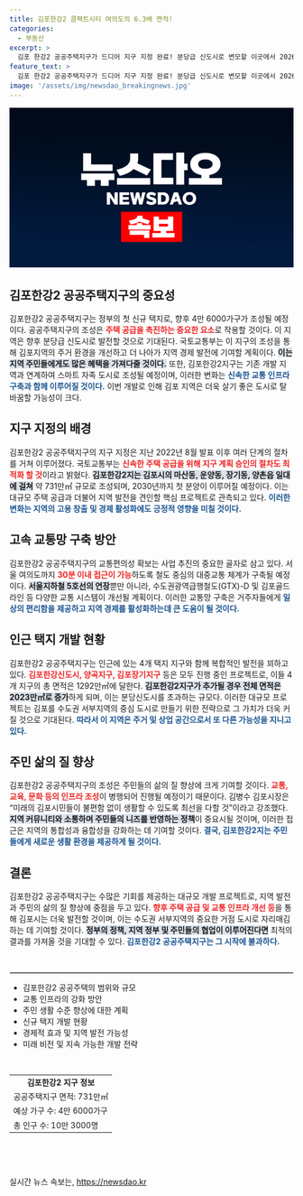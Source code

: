 ```yaml
---
title: 김포한강2 콤팩트시티 여의도의 6.3배 면적!
categories:
  - 부동산
excerpt: >
  김포 한강2 공공주택지구가 드디어 지구 지정 완료! 분당급 신도시로 변모할 이곳에서 2026년부터 주택 공급이 시작됩니다. 교통과 인프라 개발에 대한 계획도 착착 진행 중, 미래의 김포시민은 기대하세요!
feature_text: >
  김포 한강2 공공주택지구가 드디어 지구 지정 완료! 분당급 신도시로 변모할 이곳에서 2026년부터 주택 공급이 시작됩니다. 교통과 인프라 개발에 대한 계획도 착착 진행 중, 미래의 김포시민은 기대하세요!
image: '/assets/img/newsdao_breakingnews.jpg'
---
```


<p><img src="/assets/img/newsdao_breakingnews.jpg" alt="implanttips 속보" /></p>

<h2 data-ke-size="size26">김포한강2 공공주택지구의 중요성</h2>

<p data-ke-size="size16">김포한강2 공공주택지구는 정부의 첫 신규 택지로, 향후 4만 6000가구가 조성될 예정이다. 공공주택지구의 조성은 <b><span style="color: #ee2323;">주택 공급을 촉진하는 중요한 요소</span></b>로 작용할 것이다. 이 지역은 향후 분당급 신도시로 발전할 것으로 기대된다. 국토교통부는 이 지구의 조성을 통해 김포지역의 주거 환경을 개선하고 더 나아가 지역 경제 발전에 기여할 계획이다. <b><span style="background-color: #21538527;">이는 지역 주민들에게도 많은 혜택을 가져다줄 것이다.</span></b> 또한, 김포한강2지구는 기존 개발 지역과 연계하여 스마트 자족 도시로 조성될 예정이며, 이러한 변화는 <b><span style="color: #1a5490;">신속한 교통 인프라 구축과 함께 이루어질 것이다.</span></b> 이번 개발로 인해 김포 지역은 더욱 살기 좋은 도시로 탈바꿈할 가능성이 크다.</p>

<h2 data-ke-size="size26">지구 지정의 배경</h2>

<p data-ke-size="size16">김포한강2 공공주택지구의 지구 지정은 지난 2022년 8월 발표 이후 여러 단계의 절차를 거쳐 이루어졌다. 국토교통부는 <b><span style="color: #ee2323;">신속한 주택 공급을 위해 지구 계획 승인의 절차도 최적화 할 것</span></b>이라고 밝혔다. <b><span style="background-color: #21538527;">김포한강2지는 김포시의 마산동, 운양동, 장기동, 양촌읍 일대에 걸쳐</span></b> 약 731만㎡ 규모로 조성되며, 2030년까지 첫 분양이 이루어질 예정이다. 이는 대규모 주택 공급과 더불어 지역 발전을 견인할 핵심 프로젝트로 관측되고 있다. <b><span style="color: #1a5490;">이러한 변화는 지역의 고용 창출 및 경제 활성화에도 긍정적 영향을 미칠 것이다.</span></b></p>

<h2 data-ke-size="size26">고속 교통망 구축 방안</h2>

<p data-ke-size="size16">김포한강2 공공주택지구의 교통편의성 확보는 사업 추진의 중요한 골자로 삼고 있다. 서울 여의도까지 <b><span style="color: #ee2323;">30분 이내 접근이 가능</span></b>하도록 철도 중심의 대중교통 체계가 구축될 예정이다. <b><span style="background-color: #21538527;">서울지하철 5호선의 연장</span></b>뿐만 아니라, 수도권광역급행철도(GTX)-D 및 김포골드라인 등 다양한 교통 시스템이 개선될 계획이다. 이러한 교통망 구축은 거주자들에게 <b><span style="color: #1a5490;">일상의 편리함을 제공하고 지역 경제를 활성화하는데 큰 도움이 될 것이다.</span></b></p>

<h2 data-ke-size="size26">인근 택지 개발 현황</h2>

<p data-ke-size="size16">김포한강2 공공주택지구는 인근에 있는 4개 택지 지구와 함께 복합적인 발전을 꾀하고 있다. <b><span style="color: #ee2323;">김포한강신도시, 양곡지구, 김포장기지구</span></b> 등은 모두 진행 중인 프로젝트로, 이들 4개 지구의 총 면적은 1292만㎡에 달한다. <b><span style="background-color: #21538527;">김포한강2지구가 추가될 경우 전체 면적은 2023만㎡로 증가</span></b>하게 되며, 이는 분당신도시를 초과하는 규모다. 이러한 대규모 프로젝트는 김포를 수도권 서부지역의 중심 도시로 만들기 위한 전략으로 그 가치가 더욱 커질 것으로 기대된다. <b><span style="color: #1a5490;">따라서 이 지역은 주거 및 상업 공간으로서 또 다른 가능성을 지니고 있다.</span></b></p>

<h2 data-ke-size="size26">주민 삶의 질 향상</h2>

<p data-ke-size="size16">김포한강2 공공주택지구의 조성은 주민들의 삶의 질 향상에 크게 기여할 것이다. <b><span style="color: #ee2323;">교통, 교육, 문화 등의 인프라 조성</span></b>이 병행되어 진행될 예정이기 때문이다. 김병수 김포시장은 “미래의 김포시민들이 불편함 없이 생활할 수 있도록 최선을 다할 것”이라고 강조했다. <b><span style="background-color: #21538527;">지역 커뮤니티와 소통하며 주민들의 니즈를 반영하는 정책</span></b>이 중요시될 것이며, 이러한 접근은 지역의 통합성과 융합성을 강화하는 데 기여할 것이다. <b><span style="color: #1a5490;">결국, 김포한강2지는 주민들에게 새로운 생활 환경을 제공하게 될 것이다.</span></b></p>

<h2 data-ke-size="size26">결론</h2>

<p data-ke-size="size16">김포한강2 공공주택지구는 수많은 기회를 제공하는 대규모 개발 프로젝트로, 지역 발전과 주민의 삶의 질 향상에 중점을 두고 있다. <b><span style="color: #ee2323;">향후 주택 공급 및 교통 인프라 개선 등</span></b>을 통해 김포시는 더욱 발전할 것이며, 이는 수도권 서부지역의 중요한 거점 도시로 자리매김하는 데 기여할 것이다. <b><span style="background-color: #21538527;">정부의 정책, 지역 정부 및 주민들의 협업이 이루어진다면</span></b> 최적의 결과를 가져올 것을 기대할 수 있다. <b><span style="color: #1a5490;">김포한강2 공공주택지구는 그 시작에 불과하다.</span></b></p>

<p data-ke-size="size16">&nbsp;</p>

<hr style="border: 1px solid #ccc;"/>  

<ul>
    <li>김포한강2 공공주택의 범위와 규모</li>
    <li>교통 인프라의 강화 방안</li>
    <li>주민 생활 수준 향상에 대한 계획</li>
    <li>신규 택지 개발 현황</li>
    <li>경제적 효과 및 지역 발전 가능성</li>
    <li>미래 비전 및 지속 가능한 개발 전략</li>
</ul>

<p data-ke-size="size16">&nbsp;</p>  

<table style="width: 100%; border-collapse: collapse;">  
    <tr>  
        <td style="text-align: center; height: 17px;"><b>김포한강2 지구 정보</b></td>  
    </tr>  
    <tr>  
        <td style="width: 100%; height: 17px;">공공주택지구 면적: 731만㎡</td>  
    </tr>  
    <tr>  
        <td style="width: 100%; height: 17px;">예상 가구 수: 4만 6000가구</td>  
    </tr>  
    <tr>  
        <td style="width: 100%; height: 17px;">총 인구 수: 10만 3000명</td>  
    </tr>  
</table>  

<p data-ke-size="size16">&nbsp;</p>  

<p data-ke-size="size16">&nbsp;</p>  
실시간 뉴스 속보는, <a href="https://newsdao.kr" rel="dofollow">https://newsdao.kr</a>


